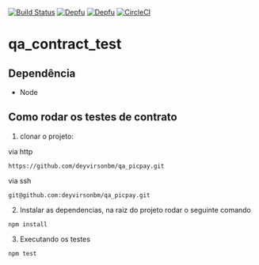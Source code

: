 [![Build Status](https://travis-ci.com/deyvirsonbm/qa_picpay.svg?branch=develop)](https://travis-ci.com/deyvirsonbm/qa_picpay) [![Depfu](https://badges.depfu.com/badges/a576e7904a02704f1caa7eb5d36997e1/overview.svg)](https://depfu.com/github/deyvirsonbm/qa_picpay?project_id=13931) [![Depfu](https://badges.depfu.com/badges/a576e7904a02704f1caa7eb5d36997e1/status.svg)](https://depfu.com) [![CircleCI](https://circleci.com/gh/deyvirsonbm/qa_picpay.svg?style=shield)](https://circleci.com/gh/deyvirsonbm/qa_picpay)


# qa_contract_test

## Dependência
* Node

## Como rodar os testes de contrato

1. clonar o projeto:

via http
```
https://github.com/deyvirsonbm/qa_picpay.git
```
via ssh
```
git@github.com:deyvirsonbm/qa_picpay.git
```

2. Instalar as dependencias, na raiz do projeto rodar o seguinte comando
```
npm install
```

3. Executando os testes
```
npm test
```
